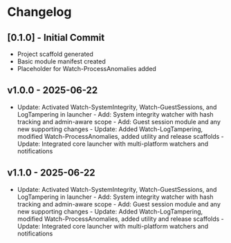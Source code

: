 # Changelog

## [0.1.0] - Initial Commit
- Project scaffold generated
- Basic module manifest created
- Placeholder for Watch-ProcessAnomalies added

## v1.0.0 - 2025-06-22
- Update: Activated Watch-SystemIntegrity, Watch-GuestSessions, and LogTampering in launcher - Add: System integrity watcher with hash tracking and admin-aware scope - Add: Guest session module and any new supporting changes - Update: Added Watch-LogTampering, modified Watch-ProcessAnomalies, added utility and release scaffolds - Update: Integrated core launcher with multi-platform watchers and notifications


## v1.1.0 - 2025-06-22
- Update: Activated Watch-SystemIntegrity, Watch-GuestSessions, and LogTampering in launcher - Add: System integrity watcher with hash tracking and admin-aware scope - Add: Guest session module and any new supporting changes - Update: Added Watch-LogTampering, modified Watch-ProcessAnomalies, added utility and release scaffolds - Update: Integrated core launcher with multi-platform watchers and notifications


